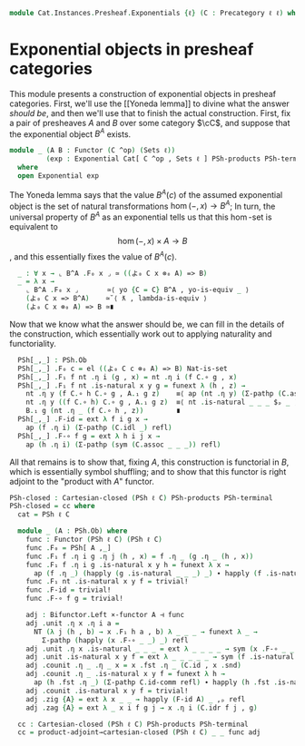 <!--
```agda
open import Cat.Diagram.Exponential
open import Cat.Functor.Hom.Yoneda
open import Cat.Instances.Functor
open import Cat.Diagram.Product
open import Cat.Functor.Adjoint
open import Cat.Functor.Hom
open import Cat.Prelude

open import Data.Sum

import Cat.Instances.Presheaf.Limits as Lim
import Cat.Functor.Bifunctor as Bifunctor
import Cat.Reasoning as Cat
```
-->

```agda
module Cat.Instances.Presheaf.Exponentials {ℓ} (C : Precategory ℓ ℓ) where
```

<!--
```agda
private
  module C = Cat C
  module PSh = Cat (PSh ℓ C)

open Lim ℓ C

open Binary-products (PSh ℓ C) PSh-products
open Functor
open _=>_
open _⊣_
```
-->

# Exponential objects in presheaf categories

This module presents a construction of exponential objects in presheaf
categories. First, we'll use the [[Yoneda lemma]] to divine what the
answer *should be*, and then we'll use that to finish the actual
construction. First, fix a pair of presheaves $A$ and $B$ over some
category $\cC$, and suppose that the exponential object $B^A$ exists.

```agda
module _ (A B : Functor (C ^op) (Sets ℓ))
         (exp : Exponential Cat[ C ^op , Sets ℓ ] PSh-products PSh-terminal A B)
  where
  open Exponential exp
```

The Yoneda lemma says that the value $B^A(c)$ of the assumed exponential
object is the set of natural transformations $\hom(-,x) \to B^A$; In
turn, the universal property of $B^A$ as an exponential tells us that
this $\hom$-set is equivalent to $$ \hom(-, x) \times A \to B $$, and
this essentially fixes the value of $B^A(c)$.

```agda
  _ : ∀ x → ⌞ B^A .F₀ x ⌟ ≃ ((よ₀ C x ⊗₀ A) => B)
  _ = λ x →
    ⌞ B^A .F₀ x ⌟       ≃⟨ yo {C = C} B^A , yo-is-equiv _ ⟩
    (よ₀ C x => B^A)    ≃˘⟨ ƛ , lambda-is-equiv ⟩
    (よ₀ C x ⊗₀ A) => B ≃∎
```


<!--
```agda
module _ (A B : ⌞ PSh.Ob ⌟) where
  private
    module A = Functor A
    module B = Functor B
```
-->

Now that we know what the answer should be, we can fill in the details
of the construction, which essentially work out to applying naturality
and functoriality.

```agda
  PSh[_,_] : PSh.Ob
  PSh[_,_] .F₀ c = el ((よ₀ C c ⊗₀ A) => B) Nat-is-set
  PSh[_,_] .F₁ f nt .η i (g , x) = nt .η i (f C.∘ g , x)
  PSh[_,_] .F₁ f nt .is-natural x y g = funext λ (h , z) →
    nt .η y (f C.∘ h C.∘ g , A.₁ g z)    ≡⟨ ap (nt .η y) (Σ-pathp (C.assoc _ _ _) refl) ⟩
    nt .η y ((f C.∘ h) C.∘ g , A.₁ g z)  ≡⟨ nt .is-natural _ _ _ $ₚ _ ⟩
    B.₁ g (nt .η _ (f C.∘ h , z))        ∎
  PSh[_,_] .F-id = ext λ f i g x →
    ap (f .η i) (Σ-pathp (C.idl _) refl)
  PSh[_,_] .F-∘ f g = ext λ h i j x →
    ap (h .η i) (Σ-pathp (sym (C.assoc _ _ _)) refl)
```

All that remains is to show that, fixing $A$, this construction is
functorial in $B$, which is essentially symbol shuffling; and to show
that this functor is right adjoint to the "product with $A$" functor.

```agda
PSh-closed : Cartesian-closed (PSh ℓ C) PSh-products PSh-terminal
PSh-closed = cc where
  cat = PSh ℓ C

  module _ (A : PSh.Ob) where
    func : Functor (PSh ℓ C) (PSh ℓ C)
    func .F₀ = PSh[ A ,_]
    func .F₁ f .η i g .η j (h , x) = f .η _ (g .η _ (h , x))
    func .F₁ f .η i g .is-natural x y h = funext λ x →
      ap (f .η _) (happly (g .is-natural _ _ _) _) ∙ happly (f .is-natural _ _ _) _
    func .F₁ nt .is-natural x y f = trivial!
    func .F-id = trivial!
    func .F-∘ f g = trivial!

    adj : Bifunctor.Left ×-functor A ⊣ func
    adj .unit .η x .η i a =
      NT (λ j (h , b) → x .F₁ h a , b) λ _ _ _ → funext λ _ →
        Σ-pathp (happly (x .F-∘ _ _) _) refl
    adj .unit .η x .is-natural _ _ _ = ext λ _ _ _ _ → sym (x .F-∘ _ _ # _) ,ₚ refl
    adj .unit .is-natural x y f = ext λ _ _ _ _ _ → sym (f .is-natural _ _ _ $ₚ _) ,ₚ refl
    adj .counit .η _ .η _ x = x .fst .η _ (C.id , x .snd)
    adj .counit .η _ .is-natural x y f = funext λ h →
      ap (h .fst .η _) (Σ-pathp C.id-comm refl) ∙ happly (h .fst .is-natural _ _ _) _
    adj .counit .is-natural x y f = trivial!
    adj .zig {A} = ext λ x _ _ → happly (F-id A) _ ,ₚ refl
    adj .zag {A} = ext λ _ x i f g j → x .η i (C.idr f j , g)

  cc : Cartesian-closed (PSh ℓ C) PSh-products PSh-terminal
  cc = product-adjoint→cartesian-closed (PSh ℓ C) _ _ func adj
```
